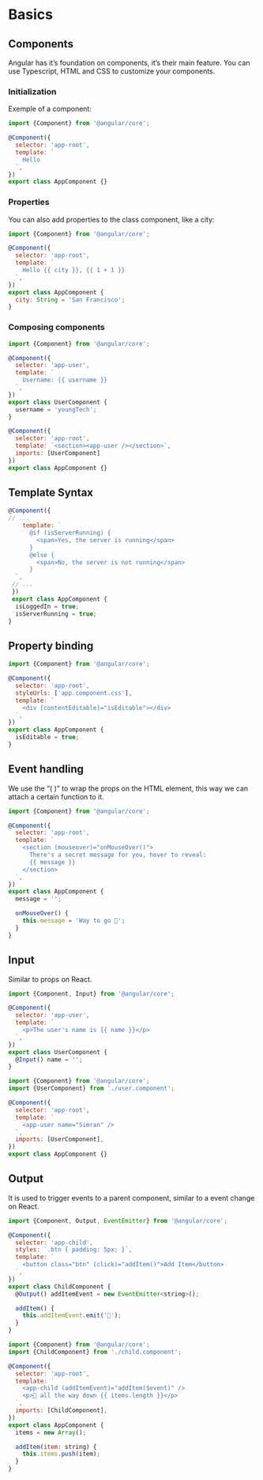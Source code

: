 # Basics

## Components

Angular has it’s foundation on components, it’s their main feature. You can use Typescript, HTML and CSS to customize your components.

### Initialization

Exemple of a component:

```jsx
import {Component} from '@angular/core';

@Component({
  selector: 'app-root',
  template: `
    Hello
  `,
})
export class AppComponent {}

```

### Properties

You can also add properties to the class component, like a city:

```jsx
import {Component} from '@angular/core';

@Component({
  selector: 'app-root',
  template: `
    Hello {{ city }}, {{ 1 + 1 }}
  `,
})
export class AppComponent {
  city: String = 'San Francisco';
}

```

### Composing components

```jsx
import {Component} from '@angular/core';

@Component({
  selector: 'app-user',
  template: `
    Username: {{ username }}
  `,
})
export class UserComponent {
  username = 'youngTech';
}

@Component({
  selector: 'app-root',
  template: `<section><app-user /></section>`,
  imports: [UserComponent]
})
export class AppComponent {}

```

## Template Syntax

```jsx
@Component({
// ...
	template: `
      @if (isServerRunning) {
        <span>Yes, the server is running</span>
      } 
      @else {
        <span>No, the server is not running</span>
      }
  `,
 // ...
 })
 export class AppComponent {
  isLoggedIn = true;
  isServerRunning = true;
}
```

## Property binding

```jsx
import {Component} from '@angular/core';

@Component({
  selector: 'app-root',
  styleUrls: ['app.component.css'],
  template: `
    <div [contentEditable]="isEditable"></div>
  `,
})
export class AppComponent {
  isEditable = true;
}

```

## Event handling

We use the “( )” to wrap the props on the HTML element, this way we can attach a certain function to it.

```jsx
import {Component} from '@angular/core';

@Component({
  selector: 'app-root',
  template: `
    <section (mouseover)="onMouseOver()">
      There's a secret message for you, hover to reveal:
      {{ message }}
    </section>
  `,
})
export class AppComponent {
  message = '';

  onMouseOver() {
    this.message = 'Way to go 🚀';
  }
}

```

## Input

Similar to props on React.

```jsx
import {Component, Input} from '@angular/core';

@Component({
  selector: 'app-user',
  template: `
    <p>The user's name is {{ name }}</p>
  `,
})
export class UserComponent {
  @Input() name = '';
}

```

```jsx
import {Component} from '@angular/core';
import {UserComponent} from './user.component';

@Component({
  selector: 'app-root',
  template: `
    <app-user name="Simran" />
  `,
  imports: [UserComponent],
})
export class AppComponent {}

```

## Output

It is used to trigger events to a parent component, similar to a event change on React.

```jsx
import {Component, Output, EventEmitter} from '@angular/core';

@Component({
  selector: 'app-child',
  styles: `.btn { padding: 5px; }`,
  template: `
    <button class="btn" (click)="addItem()">Add Item</button>
  `,
})
export class ChildComponent {
  @Output() addItemEvent = new EventEmitter<string>();

  addItem() {
    this.addItemEvent.emit('🐢');
  }
}

```

```jsx
import {Component} from '@angular/core';
import {ChildComponent} from './child.component';

@Component({
  selector: 'app-root',
  template: `
    <app-child (addItemEvent)="addItem($event)" />
    <p>🐢 all the way down {{ items.length }}</p>
  `,
  imports: [ChildComponent],
})
export class AppComponent {
  items = new Array();

  addItem(item: string) {
    this.items.push(item);
  }
}
```